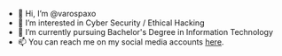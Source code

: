 - 👋 Hi, I’m @varospaxo
- 👀 I’m interested in Cyber Security / Ethical Hacking
- 🌱 I’m currently pursuing Bachelor's Degree in Information Technology
- 📫 You can reach me on my social media accounts [here](https://linktr.ee/vedantfar).<br>

<!---
varospaxo/varospaxo is a ✨ special ✨ repository because its `README.md` (this file) appears on your GitHub profile.
You can click the Preview link to take a look at your changes.
--->
